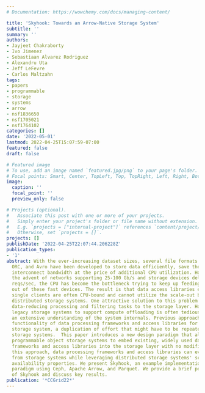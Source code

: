 ```yaml
---
# Documentation: https://wowchemy.com/docs/managing-content/

title: 'Skyhook: Towards an Arrow-Native Storage System'
subtitle: ''
summary: ''
authors:
- Jayjeet Chakraborty
- Ivo Jimenez
- Sebastiaan Alvarez Rodriguez
- Alexandru Uta
- Jeff LeFevre
- Carlos Maltzahn
tags:
- papers
- programmable
- storage
- systems
- arrow
- nsf1836650
- nsf1705021
- nsf1764102
categories: []
date: '2022-05-01'
lastmod: 2022-04-25T15:07:59-07:00
featured: false
draft: false

# Featured image
# To use, add an image named `featured.jpg/png` to your page's folder.
# Focal points: Smart, Center, TopLeft, Top, TopRight, Left, Right, BottomLeft, Bottom, BottomRight.
image:
  caption: ''
  focal_point: ''
  preview_only: false

# Projects (optional).
#   Associate this post with one or more of your projects.
#   Simply enter your project's folder or file name without extension.
#   E.g. `projects = ["internal-project"]` references `content/project/deep-learning/index.md`.
#   Otherwise, set `projects = []`.
projects: []
publishDate: '2022-04-25T22:07:44.206228Z'
publication_types:
- '1'
abstract: With the ever-increasing dataset sizes, several file formats such as Parquet,
  ORC, and Avro have been developed to store data efficiently, save the network, and
  interconnect bandwidth at the price of additional CPU utilization. However, with
  the advent of networks supporting 25-100 Gb/s and storage devices delivering 1,000,000
  reqs/sec, the CPU has become the bottleneck trying to keep up feeding data in and
  out of these fast devices. The result is that data access libraries executed on
  single clients are often CPU-bound and cannot utilize the scale-out benefits of
  distributed storage systems. One attractive solution to this problem is to offload
  data-reducing processing and filtering tasks to the storage layer. However, modifying
  legacy storage systems to support compute offloading is often tedious and requires
  an extensive understanding of the system internals. Previous approaches re-implemented
  functionality of data processing frameworks and access libraries for a particular
  storage system, a duplication of effort that might have to be repeated for different
  storage systems.  This paper introduces a new design paradigm that allows extending
  programmable object storage systems to embed existing, widely used data processing
  frameworks and access libraries into the storage layer with no modifications. In
  this approach, data processing frameworks and access libraries can evolve independently
  from storage systems while leveraging distributed storage systems' scale-out and
  availability properties. We present Skyhook, an example implementation of our design
  paradigm using Ceph, Apache Arrow, and Parquet. We provide a brief performance evaluation
  of Skyhook and discuss key results.
publication: '*CCGrid22*'
---
```

